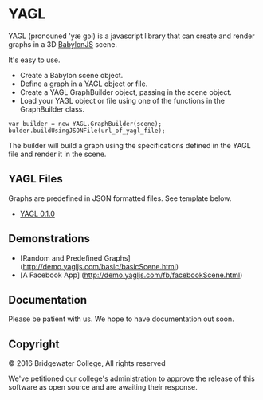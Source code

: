 # YAGL

YAGL (pronouned 'yæ gəl) is a javascript library that can create and render graphs in a 3D [BabylonJS](http://babylonjs.com) scene.

It's easy to use.

- Create a Babylon scene object.
- Define a graph in a YAGL object or file.
- Create a YAGL GraphBuilder object, passing in the scene object.
- Load your YAGL object or file using one of the functions in the GraphBuilder class.

```
var builder = new YAGL.GraphBuilder(scene);
bulder.buildUsingJSONFile(url_of_yagl_file);
```

The builder will build a graph using the specifications defined in the YAGL file and render it in the scene.

## YAGL Files

Graphs are predefined in JSON formatted files.  See template below.

- [YAGL 0.1.0](http://doc.yagljs.com/templates/0.1.0.yagl)

## Demonstrations

- [Random and Predefined Graphs] (http://demo.yagljs.com/basic/basicScene.html)
- [A Facebook App] (http://demo.yagljs.com/fb/facebookScene.html)

## Documentation

Please be patient with us.  We hope to have documentation out soon.

## Copyright

&copy; 2016 Bridgewater College, All rights reserved

We've petitioned our college's administration to approve the release of this software as open source and are awaiting their response.
